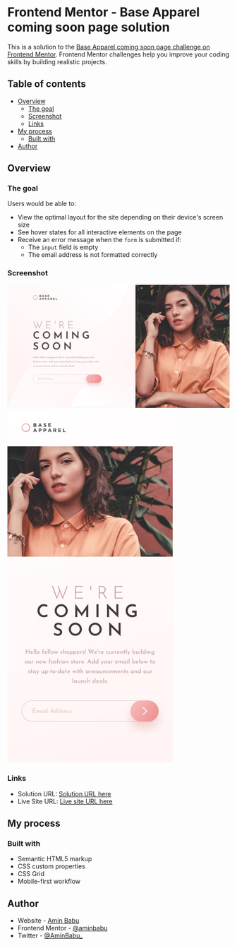 # Frontend Mentor - Base Apparel coming soon page solution

This is a solution to the [Base Apparel coming soon page challenge on Frontend Mentor](https://www.frontendmentor.io/challenges/base-apparel-coming-soon-page-5d46b47f8db8a7063f9331a0). Frontend Mentor challenges help you improve your coding skills by building realistic projects. 

## Table of contents

- [Overview](#overview)
  - [The goal](#the-goal)
  - [Screenshot](#screenshot)
  - [Links](#links)
- [My process](#my-process)
  - [Built with](#built-with)
- [Author](#author)

## Overview

### The goal

Users would be able to:

- View the optimal layout for the site depending on their device's screen size
- See hover states for all interactive elements on the page
- Receive an error message when the `form` is submitted if:
  - The `input` field is empty
  - The email address is not formatted correctly

### Screenshot

![Desktop Preview](./design/desktop-design.jpg)
![Mobile Preview](./design/mobile-design.jpg)

### Links

- Solution URL: [Solution URL here](https://github.com/aminbabu/FrontendMentorChallenges/tree/master/pages/base-apparel-coming-soon)
- Live Site URL: [Live site URL here](https://aminbabu.github.io/FrontendMentorChallenges/pages/base-apparel-coming-soon)

## My process

### Built with

- Semantic HTML5 markup
- CSS custom properties
- CSS Grid
- Mobile-first workflow

## Author

- Website - [Amin Babu](#)
- Frontend Mentor - [@aminbabu](https://www.frontendmentor.io/profile/aminbabu)
- Twitter - [@AminBabu_](https://www.twitter.com/AminBabu_)
